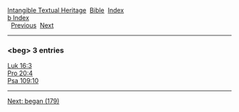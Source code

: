[Intangible Textual Heritage](../../index)  [Bible](../index) 
[Index](index)   
[b Index](_b_)  
  [Previous](c01202)  [Next](c01204) 

------------------------------------------------------------------------

### &lt;beg&gt; 3 entries

[Luk 16:3](../kjv/luk016.htm#003)  
[Pro 20:4](../kjv/pro020.htm#004)  
[Psa 109:10](../kjv/psa109.htm#010)  

------------------------------------------------------------------------

[Next: began (179)](c01204)
